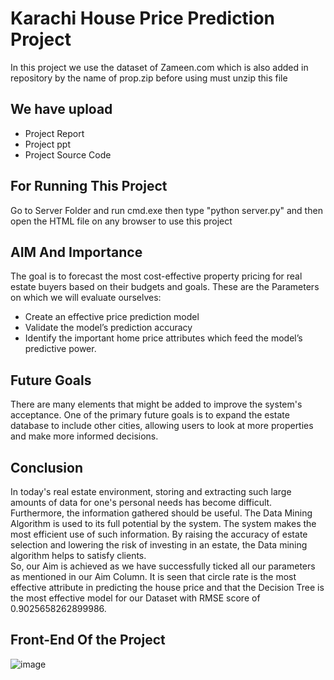 # Karachi House Price Prediction Project
In this project we use the dataset of Zameen.com which is also added in repository by the name of prop.zip before using must unzip this file

## We have upload 
<ul>
  <li>Project Report</li>
  <li>Project ppt</li>
  <li>Project Source Code</li>
</ul>

## For Running This Project 
Go to Server Folder and run cmd.exe then  type "python server.py"
and then open the HTML file on any browser to use this project 


## AIM And Importance 
The goal is to forecast the most cost-effective property pricing for real estate buyers based on their budgets and goals.
These are the Parameters on which we will evaluate ourselves:
<ul>
  <li>Create an effective price prediction model</li>
  <li>Validate the model’s prediction accuracy</li>
  <li>Identify the important home price attributes which feed the model’s predictive power.</li>
</ul>


## Future Goals
There are many elements that might be added to improve the system's acceptance. One of the primary future goals is to expand the estate database to include other cities, allowing users to look at more properties and make more informed decisions.


## Conclusion 
  In today's real estate environment, storing and extracting such large amounts of data for one's personal needs has become difficult. Furthermore, the information gathered should be useful. The Data Mining Algorithm is used to its full potential by the system. The system makes the most efficient use of such information. By raising the accuracy of estate selection and lowering the risk of investing in an estate, the Data mining algorithm helps to satisfy clients.   
  So, our Aim is achieved as we have successfully ticked all our parameters as mentioned in our Aim Column. It is seen that circle rate is the most effective attribute in predicting the house price and that the Decision Tree is the most effective model for our Dataset with RMSE score of 0.9025658262899986. 



## Front-End Of the Project
![image](https://user-images.githubusercontent.com/90863461/152845038-679b976b-b215-43fa-b3a6-ee5d92c2608f.png)
